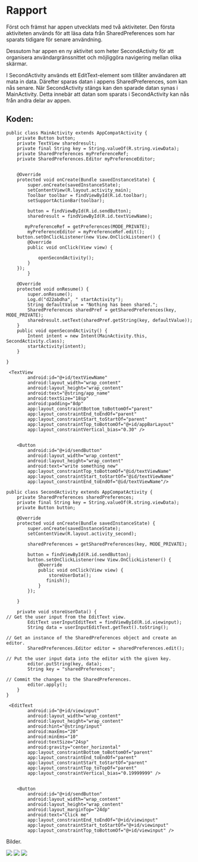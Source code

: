 
# Rapport

Först och främst har appen utvecklats med två aktiviteter. Den första aktiviteten används
för att läsa data från SharedPreferences som har sparats tidigare för senare användning.

Dessutom har appen en ny aktivitet som heter SecondActivity för att organisera användargränssnittet 
och möjliggöra navigering mellan olika skärmar.

I SecondActivity används ett EditText-element som tillåter användaren att mata in data. 
Därefter sparas datan i appens SharedPreferences, som kan nås senare. När SecondActivity stängs kan 
den sparade datan synas i MainActivity. Detta innebär att datan som sparats i SecondActivity kan nås
från andra delar av appen.

## Koden:



```
public class MainActivity extends AppCompatActivity {
    private Button button;
    private TextView sharedresult;
    private final String key = String.valueOf(R.string.viewData);
    private SharedPreferences myPreferenceRef;
    private SharedPreferences.Editor myPreferenceEditor;


    @Override
    protected void onCreate(Bundle savedInstanceState) {
        super.onCreate(savedInstanceState);
        setContentView(R.layout.activity_main);
        Toolbar toolbar = findViewById(R.id.toolbar);
        setSupportActionBar(toolbar);

        button = findViewById(R.id.sendButton);
        sharedresult = findViewById(R.id.textViewName);

       myPreferenceRef = getPreferences(MODE_PRIVATE);
        myPreferenceEditor = myPreferenceRef.edit();
    button.setOnClickListener(new View.OnClickListener() {
        @Override
        public void onClick(View view) {

            openSecondActivity();
        }
    });
        }

    @Override
    protected void onResume() {
        super.onResume();
        Log.d("d22abdha", " startActivity");
        String defaultValue = "Nothing has been shared.";
        SharedPreferences sharedPref = getSharedPreferences(key, MODE_PRIVATE);
        sharedresult.setText(sharedPref.getString(key, defaultValue));
    }
    public void openSecondActivity() {
        Intent intent = new Intent(MainActivity.this, SecondActivity.class);
        startActivity(intent);
    }

}

```

```
 <TextView
        android:id="@+id/textViewName"
        android:layout_width="wrap_content"
        android:layout_height="wrap_content"
        android:text="@string/app_name"
        android:textSize="18sp"
        android:padding="8dp"
        app:layout_constraintBottom_toBottomOf="parent"
        app:layout_constraintEnd_toEndOf="parent"
        app:layout_constraintStart_toStartOf="parent"
        app:layout_constraintTop_toBottomOf="@+id/appBarLayout"
        app:layout_constraintVertical_bias="0.30" />


    <Button
        android:id="@+id/sendButton"
        android:layout_width="wrap_content"
        android:layout_height="wrap_content"
        android:text="write something new"
        app:layout_constraintTop_toBottomOf="@id/textViewName"
        app:layout_constraintStart_toStartOf="@id/textViewName"
        app:layout_constraintEnd_toEndOf="@id/textViewName"/>
```

```
public class SecondActivity extends AppCompatActivity {
    private SharedPreferences sharedPreferences;
    private final String key = String.valueOf(R.string.viewData);
    private Button button;

    @Override
    protected void onCreate(Bundle savedInstanceState) {
        super.onCreate(savedInstanceState);
        setContentView(R.layout.activity_second);

        sharedPreferences = getSharedPreferences(key, MODE_PRIVATE);

        button = findViewById(R.id.sendButton);
        button.setOnClickListener(new View.OnClickListener() {
            @Override
            public void onClick(View view) {
                storeUserData();
               finish();
            }
        });

    }

    private void storeUserData() {
// Get the user input from the EditText view.
        EditText userInputEditText = findViewById(R.id.viewinput);
        String data = userInputEditText.getText().toString();

// Get an instance of the SharedPreferences object and create an editor.
        SharedPreferences.Editor editor = sharedPreferences.edit();

// Put the user input data into the editor with the given key.
        editor.putString(key, data);
        String key = "sharedPreferences";

// Commit the changes to the SharedPreferences.
        editor.apply();
    }
}
```
```
 <EditText
        android:id="@+id/viewinput"
        android:layout_width="wrap_content"
        android:layout_height="wrap_content"
        android:hint="@string/input"
        android:maxEms="20"
        android:minEms="10"
        android:textSize="24sp"
        android:gravity="center_horizontal"
        app:layout_constraintBottom_toBottomOf="parent"
        app:layout_constraintEnd_toEndOf="parent"
        app:layout_constraintStart_toStartOf="parent"
        app:layout_constraintTop_toTopOf="parent"
        app:layout_constraintVertical_bias="0.19999999" />


    <Button
        android:id="@+id/sendButton"
        android:layout_width="wrap_content"
        android:layout_height="wrap_content"
        android:layout_marginTop="24dp"
        android:text="Click me"
        app:layout_constraintEnd_toEndOf="@+id/viewinput"
        app:layout_constraintStart_toStartOf="@+id/viewinput"
        app:layout_constraintTop_toBottomOf="@+id/viewinput" />
```

Bilder.

![](Screenshot_20230504_190846.png)
![](Screenshot_20230504_190940.png)
![](Screenshot_20230504_191057.png)




